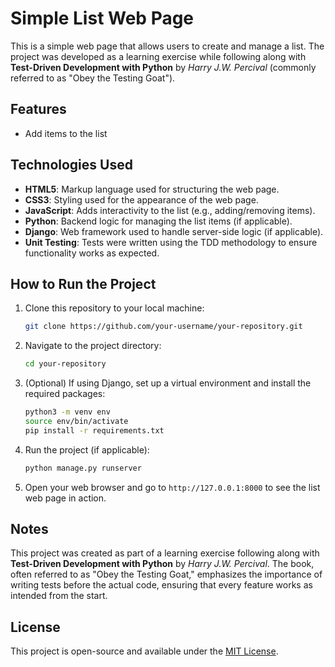 # Simple List Web Page

This is a simple web page that allows users to create and manage a list. The project was developed as a learning exercise while following along with **Test-Driven Development with Python** by *Harry J.W. Percival* (commonly referred to as "Obey the Testing Goat").

## Features

- Add items to the list

## Technologies Used

- **HTML5**: Markup language used for structuring the web page.
- **CSS3**: Styling used for the appearance of the web page.
- **JavaScript**: Adds interactivity to the list (e.g., adding/removing items).
- **Python**: Backend logic for managing the list items (if applicable).
- **Django**: Web framework used to handle server-side logic (if applicable).
- **Unit Testing**: Tests were written using the TDD methodology to ensure functionality works as expected.

## How to Run the Project

1. Clone this repository to your local machine:
    ```bash
    git clone https://github.com/your-username/your-repository.git
    ```
2. Navigate to the project directory:
    ```bash
    cd your-repository
    ```
3. (Optional) If using Django, set up a virtual environment and install the required packages:
    ```bash
    python3 -m venv env
    source env/bin/activate
    pip install -r requirements.txt
    ```
4. Run the project (if applicable):
    ```bash
    python manage.py runserver
    ```
5. Open your web browser and go to `http://127.0.0.1:8000` to see the list web page in action.

## Notes

This project was created as part of a learning exercise following along with **Test-Driven Development with Python** by *Harry J.W. Percival*. The book, often referred to as "Obey the Testing Goat," emphasizes the importance of writing tests before the actual code, ensuring that every feature works as intended from the start.

## License

This project is open-source and available under the [MIT License](LICENSE).
